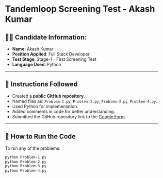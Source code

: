 # Tandemloop Screening Test - Akash Kumar

## 👨‍💻 Candidate Information:
- **Name**: Akash Kumar
- **Position Applied**: Full Stack Developer
- **Test Stage**: Stage-1 - First Screening Test
- **Language Used**: Python

---

## 📝 Instructions Followed
- Created a **public GitHub repository**.
- Named files as: `Problem-1.py`, `Problem-2.py`, `Problem-3.py`, `Problem-4.py`.
- Used Python for implementation.
- Added comments in code for better understanding.
- Submitted the GitHub repository link to the [Google Form](https://forms.gle/sinyNtXpUo2dNwzC8).

---

## 🚀 How to Run the Code
To run any of the problems:

```bash
python Problem-1.py
python Problem-2.py
python Problem-3.py
python Problem-4.py
